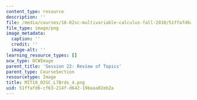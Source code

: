 ```yaml
---
content_type: resource
description: ''
file: /media/courses/18-02sc-multivariable-calculus-fall-2010/51ffafd6cf63214fd64219baaa02eb2a_MIT18_02SC_L7Brds_4.png
file_type: image/png
image_metadata:
  caption: ''
  credit: ''
  image-alt: ''
learning_resource_types: []
ocw_type: OCWImage
parent_title: 'Session 22: Review of Topics'
parent_type: CourseSection
resourcetype: Image
title: MIT18_02SC_L7Brds_4.png
uid: 51ffafd6-cf63-214f-d642-19baaa02eb2a
---
```

